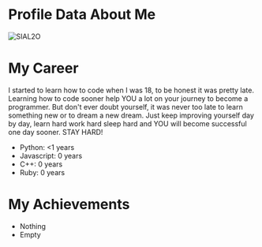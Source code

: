 # Profile Data About Me

![SIAL2O](https://github.com/CookWang1906/Info/assets/148769157/47c20d3a-3cf6-448b-8c1e-d14e3b7e2e56)

# My Career

I started to learn how to code when I was 18, to be honest it was pretty late. Learning how to code sooner help YOU a lot on your journey to become a programmer. But don't ever doubt yourself, it was never too late to learn something new or to dream a new dream. Just keep improving yourself day by day, learn hard work hard sleep hard and YOU will become successful one day sooner. STAY HARD!

- Python: <1 years
- Javascript: 0 years
- C++: 0 years
- Ruby: 0 years

# My Achievements

- Nothing
- Empty
